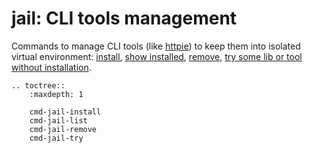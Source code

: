# **jail**: CLI tools management

Commands to manage CLI tools (like [httpie](https://httpie.org/)) to keep them into isolated virtual environment: [install](cmd-jail-install), [show installed](cmd-jail-list), [remove](cmd-jail-remove), [try some lib or tool without installation](cmd-jail-try).

```eval_rst
.. toctree::
    :maxdepth: 1

    cmd-jail-install
    cmd-jail-list
    cmd-jail-remove
    cmd-jail-try
```
